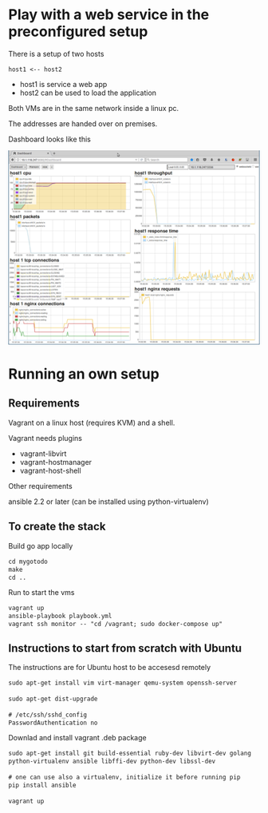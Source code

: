 # Play with a web service in the preconfigured setup

There is a setup of two hosts

    host1 <-- host2

- host1 is service a web app
- host2 can be used to load the application

Both VMs are in the same network inside a linux pc.

The addresses are handed over on premises.

Dashboard looks like this

![Riemann Dashboard](riemann-dashboard2.png)

# Running an own setup

## Requirements

Vagrant on a linux host (requires KVM) and a shell.

Vagrant needs plugins

- vagrant-libvirt
- vagrant-hostmanager
- vagrant-host-shell

Other requirements

ansible 2.2 or later
(can be installed using python-virtualenv)

## To create the stack

Build go app locally

    cd mygotodo
    make
    cd ..

Run to start the vms

    vagrant up
    ansible-playbook playbook.yml
    vagrant ssh monitor -- "cd /vagrant; sudo docker-compose up"

## Instructions to start from scratch with Ubuntu

The instructions are for Ubuntu host to be accesesd remotely

    sudo apt-get install vim virt-manager qemu-system openssh-server

    sudo apt-get dist-upgrade

    # /etc/ssh/sshd_config
    PasswordAuthentication no

Downlad and install vagrant .deb package

    sudo apt-get install git build-essential ruby-dev libvirt-dev golang python-virtualenv ansible libffi-dev python-dev libssl-dev

    # one can use also a virtualenv, initialize it before running pip
    pip install ansible

    vagrant up

